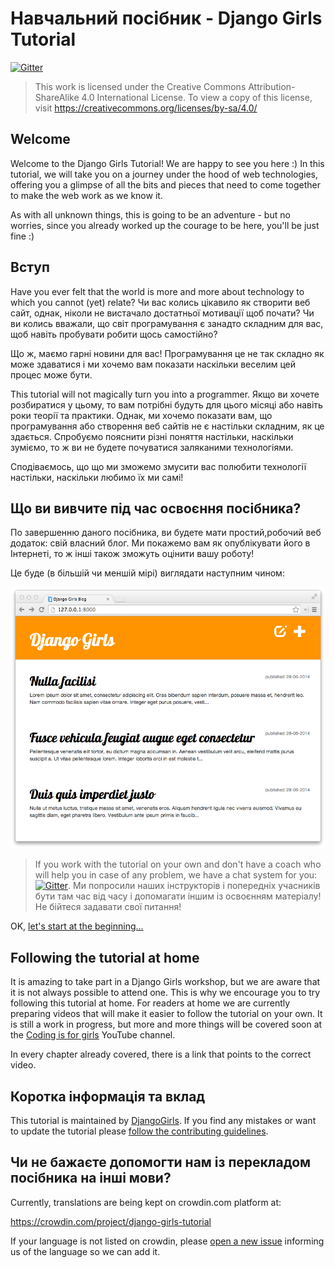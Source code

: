 # Навчальний посібник - Django Girls Tutorial

[![Gitter](https://badges.gitter.im/DjangoGirls/tutorial.svg)](https://gitter.im/DjangoGirls/tutorial)

> This work is licensed under the Creative Commons Attribution-ShareAlike 4.0 International License. To view a copy of this license, visit https://creativecommons.org/licenses/by-sa/4.0/

## Welcome

Welcome to the Django Girls Tutorial! We are happy to see you here :) In this tutorial, we will take you on a journey under the hood of web technologies, offering you a glimpse of all the bits and pieces that need to come together to make the web work as we know it.

As with all unknown things, this is going to be an adventure - but no worries, since you already worked up the courage to be here, you'll be just fine :)

## Вступ

Have you ever felt that the world is more and more about technology to which you cannot (yet) relate? Чи вас колись цікавило як створити веб сайт, однак, ніколи не вистачало достатньої мотивації щоб почати? Чи ви колись вважали, що світ програмування є занадто складним для вас, щоб навіть пробувати робити щось самостійно?

Що ж, маємо гарні новини для вас! Програмування це не так складно як може здаватися і ми хочемо вам показати наскільки веселим цей процес може бути.

This tutorial will not magically turn you into a programmer. Якщо ви хочете розбиратися у цьому, то вам потрібні будуть для цього місяці або навіть роки теорії та практики. Однак, ми хочемо показати вам, що програмування або створення веб сайтів не є настільки складним, як це здається. Спробуємо пояснити різні поняття настільки, наскільки зуміємо, то ж ви не будете почуватися заляканими технологіями.

Сподіваємось, що що ми зможемо змусити вас полюбити технології настільки, наскільки любимо їх ми самі!

## Що ви вивчите під час освоєння посібника?

По завершенню даного посібника, ви будете мати простий,робочий веб додаток: свій власний блог. Ми покажемо вам як опублікувати його в Інтернеті, то ж інші також зможуть оцінити вашу роботу!

Це буде (в більшій чи меншій мірі) виглядати наступним чином:

![Figure 0.1](images/application.png)

> If you work with the tutorial on your own and don't have a coach who will help you in case of any problem, we have a chat system for you: [![Gitter](https://badges.gitter.im/DjangoGirls/tutorial.svg)](https://gitter.im/DjangoGirls/tutorial). Ми попросили наших інструкторів і попередніх учасників бути там час від часу і допомагати іншим із освоєнням матеріалу! Не бійтеся задавати свої питання!

OK, [let's start at the beginning…](./how_the_internet_works/README.md)

## Following the tutorial at home

It is amazing to take part in a Django Girls workshop, but we are aware that it is not always possible to attend one. This is why we encourage you to try following this tutorial at home. For readers at home we are currently preparing videos that will make it easier to follow the tutorial on your own. It is still a work in progress, but more and more things will be covered soon at the [Coding is for girls](https://www.youtube.com/channel/UC0hNd2uW8jTR5K3KBzRuG2A/feed) YouTube channel.

In every chapter already covered, there is a link that points to the correct video.

## Коротка інформація та вклад

This tutorial is maintained by [DjangoGirls](https://djangogirls.org/). If you find any mistakes or want to update the tutorial please [follow the contributing guidelines](https://github.com/DjangoGirls/tutorial/blob/master/README.md).

## Чи не бажаєте допомогти нам із перекладом посібника на інші мови?

Currently, translations are being kept on crowdin.com platform at:

https://crowdin.com/project/django-girls-tutorial

If your language is not listed on crowdin, please [open a new issue](https://github.com/DjangoGirls/tutorial/issues/new) informing us of the language so we can add it.